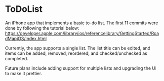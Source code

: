 ToDoList
========

An iPhone app that implements a basic to-do list. The first 11 commits were done by following the tutorial below:
https://developer.apple.com/library/ios/referencelibrary/GettingStarted/RoadMapiOS/index.html

Currently, the app supports a single list. The list title can be edited, and items can be added, removed, reordered, and checked/unchecked as completed. 

Future plans include adding support for multiple lists and upgrading the UI to make it prettier.

